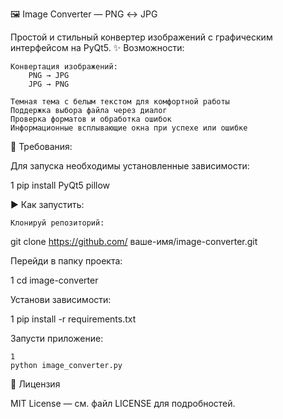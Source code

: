 🖼️ Image Converter — PNG ↔ JPG 

Простой и стильный конвертер изображений с графическим интерфейсом на PyQt5. 
✨ Возможности: 

    Конвертация изображений:
        PNG → JPG 
        JPG → PNG 
         
    Темная тема с белым текстом для комфортной работы
    Поддержка выбора файла через диалог
    Проверка форматов и обработка ошибок
    Информационные всплывающие окна при успехе или ошибке
🧰 Требования: 

Для запуска необходимы установленные зависимости: 
 
 
1
pip install PyQt5 pillow
 
 
▶️ Как запустить: 

    Клонируй репозиторий:
git clone https://github.com/ ваше-имя/image-converter.git
 
 
Перейди в папку проекта:
 
 
1
cd image-converter
 
 
Установи зависимости:

 
 
1
pip install -r requirements.txt
 
 
Запусти приложение:

 

     
    1
    python image_converter.py
     
     
     

📝 Лицензия 

MIT License — см. файл LICENSE  для подробностей. 
